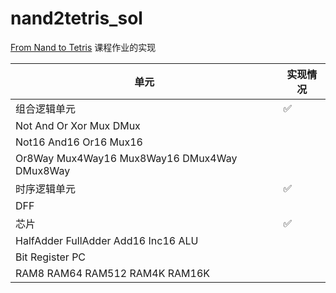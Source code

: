 # nand2tetris_sol

[From Nand to Tetris](https://www.nand2tetris.org/course) 课程作业的实现

| 单元      | 实现情况 |
| ----------- | ----------- |
| 组合逻辑单元 | ✅ |
| Not And Or Xor Mux DMux| |
| Not16 And16 Or16 Mux16| |
| Or8Way Mux4Way16 Mux8Way16 DMux4Way DMux8Way| |
| 时序逻辑单元 | ✅ |
| DFF | |
| 芯片 | ✅ |
| HalfAdder FullAdder Add16 Inc16 ALU| |
| Bit Register PC| |
| RAM8 RAM64 RAM512 RAM4K RAM16K| |